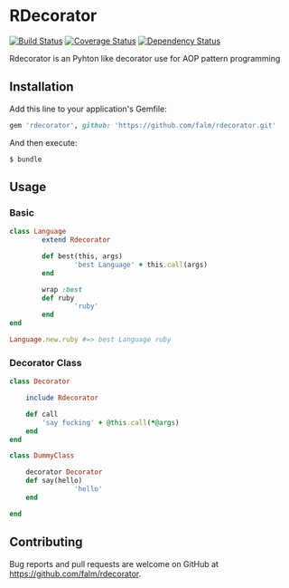 # RDecorator
[![Build Status](https://travis-ci.org/falm/rdecorator.svg?branch=master)](https://travis-ci.org/falm/rdecorator) [![Coverage Status](https://coveralls.io/repos/github/falm/rdecorator/badge.svg?branch=master)](https://coveralls.io/github/falm/rdecorator?branch=master) [![Dependency Status](https://gemnasium.com/badges/github.com/falm/rdecorator.svg)](https://gemnasium.com/github.com/falm/rdecorator)

Rdecorator is an Pyhton like decorator use for AOP pattern programming


## Installation

Add this line to your application's Gemfile:

```ruby
gem 'rdecorator', github: 'https://github.com/falm/rdecorator.git'
```

And then execute:

    $ bundle

## Usage

### Basic
```ruby
class Language
		extend Rdecorator

		def best(this, args)
				'best Language' + this.call(args)	
		end

		wrap :best
		def ruby
				'ruby'	
		end
end

Language.new.ruby #=> best Language ruby

```

### Decorator Class
```ruby
class Decorator 

	include Rdecorator

	def call
		'say fucking' + @this.call(*@args)
	end
end

class DummyClass

	decorator Decorator
	def say(hello)
				'hello'	
	end

end
```

## Contributing

Bug reports and pull requests are welcome on GitHub at https://github.com/falm/rdecorator.
